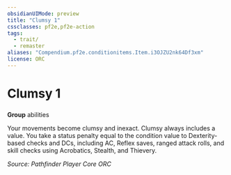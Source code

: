 ```yaml
---
obsidianUIMode: preview
title: "Clumsy 1"
cssclasses: pf2e,pf2e-action
tags:
  - trait/
  - remaster
aliases: "Compendium.pf2e.conditionitems.Item.i3OJZU2nk64Df3xm"
license: ORC
---
```

# Clumsy 1

### 

**Group** abilities




Your movements become clumsy and inexact. Clumsy always includes a value. You take a status penalty equal to the condition value to Dexterity-based checks and DCs, including AC, Reflex saves, ranged attack rolls, and skill checks using Acrobatics, Stealth, and Thievery.

*Source: Pathfinder Player Core*
*ORC*